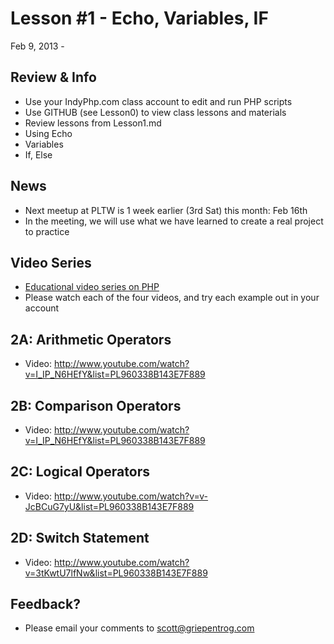 Lesson #1 - Echo, Variables, IF
===

Feb 9, 2013 - 

Review & Info
---
* Use your IndyPhp.com class account to edit and run PHP scripts
* Use GITHUB (see Lesson0) to view class lessons and materials
* Review lessons from Lesson1.md
 * Using Echo
 * Variables
 * If, Else

News
---
* Next meetup at PLTW is 1 week earlier (3rd Sat) this month: Feb 16th
* In the meeting, we will use what we have learned to create a real project to practice

Video Series
---
* [Educational video series on PHP](http://www.youtube.com/course?list=EC960338B143E7F889)
* Please watch each of the four videos, and try each example out in your account

2A: Arithmetic Operators
---
* Video: http://www.youtube.com/watch?v=I_IP_N6HEfY&list=PL960338B143E7F889

2B: Comparison Operators
---
* Video: http://www.youtube.com/watch?v=I_IP_N6HEfY&list=PL960338B143E7F889

2C: Logical Operators
---
* Video: http://www.youtube.com/watch?v=v-JcBCuG7yU&list=PL960338B143E7F889

2D: Switch Statement
---
* Video: http://www.youtube.com/watch?v=3tKwtU7lfNw&list=PL960338B143E7F889

Feedback?
---
* Please email your comments to [scott@griepentrog.com](mailto:scott@griepentrog.com)


